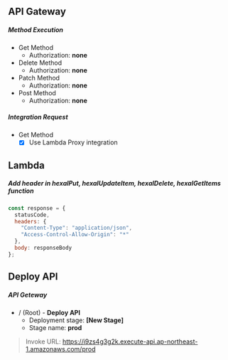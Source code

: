 ## API Gateway
##### Method Execution
- Get Method
  - Authorization: **none**
- Delete Method
  - Authorization: **none**
- Patch Method
  - Authorization: **none**
- Post Method
  - Authorization: **none**
##### Integration Request
- Get Method
  - [x] Use Lambda Proxy integration
  
## Lambda
##### Add header in hexalPut, hexalUpdateItem, hexalDelete, hexalGetItems function
```javascript
const response = {
  statusCode,
  headers: {
    "Content-Type": "application/json",
    "Access-Control-Allow-Origin": "*"
  },
  body: responseBody
};
```

## Deploy API
##### API Geteway
- / (Root) - **Deploy API**
  - Deployment stage: **[New Stage]**
  - Stage name: **prod**
> Invoke URL: https://i9zs4g3g2k.execute-api.ap-northeast-1.amazonaws.com/prod
